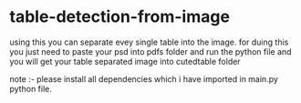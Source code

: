 # table-detection-from-image
using this you can separate evey single table into the image. for duing this you just need to paste your psd into pdfs folder and run the python file and you will get your table separated image into cutedtable folder

note :- please install all dependencies which i have imported in main.py python file.
